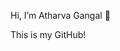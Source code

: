 Hi, I’m Atharva Gangal 👋

This is my GitHub!

<!---
thrvg/thrvg is a ✨ special ✨ repository because its `README.md` (this file) appears on your GitHub profile.
You can click the Preview link to take a look at your changes.
--->
